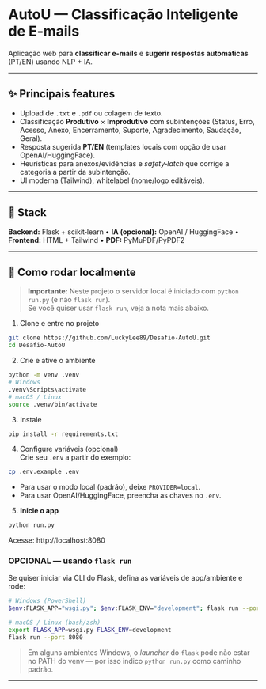 # AutoU — Classificação Inteligente de E‑mails

Aplicação web para **classificar e-mails** e **sugerir respostas automáticas** (PT/EN) usando NLP + IA.

---

## ✨ Principais features

- Upload de `.txt` e `.pdf` ou colagem de texto.
- Classificação **Produtivo** × **Improdutivo** com subintenções (Status, Erro, Acesso, Anexo, Encerramento, Suporte, Agradecimento, Saudação, Geral).
- Resposta sugerida **PT/EN** (templates locais com opção de usar OpenAI/HuggingFace).
- Heurísticas para anexos/evidências e _safety‑latch_ que corrige a categoria a partir da subintenção.
- UI moderna (Tailwind), whitelabel (nome/logo editáveis).

---

## 🧰 Stack

**Backend:** Flask + scikit‑learn • **IA (opcional):** OpenAI / HuggingFace • **Frontend:** HTML + Tailwind • **PDF:** PyMuPDF/PyPDF2

---

## 🚀 Como rodar localmente

> **Importante:** Neste projeto o servidor local é iniciado com `python run.py` (e não `flask run`).  
> Se você quiser usar `flask run`, veja a nota mais abaixo.

1. Clone e entre no projeto

```bash
git clone https://github.com/LuckyLee89/Desafio-AutoU.git
cd Desafio-AutoU
```

2. Crie e ative o ambiente

```bash
python -m venv .venv
# Windows
.venv\Scripts\activate
# macOS / Linux
source .venv/bin/activate
```

3. Instale

```bash
pip install -r requirements.txt
```

4. Configure variáveis (opcional)  
   Crie seu `.env` a partir do exemplo:

```bash
cp .env.example .env
```

- Para usar o modo local (padrão), deixe `PROVIDER=local`.
- Para usar OpenAI/HuggingFace, preencha as chaves no `.env`.

5. **Inicie o app**

```bash
python run.py
```

Acesse: http://localhost:8080

### OPCIONAL — usando `flask run`

Se quiser iniciar via CLI do Flask, defina as variáveis de app/ambiente e rode:

```bash
# Windows (PowerShell)
$env:FLASK_APP="wsgi.py"; $env:FLASK_ENV="development"; flask run --port 8080

# macOS / Linux (bash/zsh)
export FLASK_APP=wsgi.py FLASK_ENV=development
flask run --port 8080
```

> Em alguns ambientes Windows, o _launcher_ do `flask` pode não estar no PATH do venv — por isso indico `python run.py` como caminho padrão.

---
